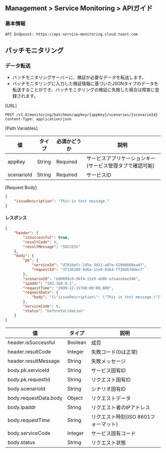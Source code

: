 ## Management > Service Monitoring > APIガイド

### 基本情報
```
API Endpoint: https://api-service-monitoring.cloud.toast.com
```

## バッチモニタリング

### データ転送
- バッチモニタリングサーバーに、検証が必要なデータを転送します。
- バッチモニタリングに入力した検証情報に基づいたJSONタイプのデータを転送することができ、バッチモニタリングの検証に失敗した場合は障害に登録されます。

[URL]
```
POST /v1.0/monitoring/batchmon/appkey/{appKey}/scenarios/{scenarioId}
Content-Type: application/json
```

[Path Variables]

| 値 |	タイプ | 必須かどうか |	説明 |
|---|---|---|--|
| appKey | String | Required | サービスアプリケーションキー(サービス管理タブで確認可能) |
| scenarioId | String | Required | サービスID |

[Request Body]
```json
{
    "issueDescription": "This is test message."
}
```


#### レスポンス
```json
{
    "header": {
        "isSuccessful": true,
        "resultCode": 0,
        "resultMessage": "SUCCESS"
    },
    "body": {
        "pk": {
            "serviceId": "d781dafc-2d5e-3d11-a87e-529b0868ea4f",
            "requestId": "3f136280-9d6a-11e9-83b4-ff39d67ddecf"
        },
        "scenarioId": "b00699c0-96f4-11e9-a68b-a7aaea9ae346",
        "ipaddr": "192.168.0.1",
        "requestTime": "2099-12-31T00:00:00.000",
        "requestData": {
            "body": "{\"issueDescription\": \"This is test message.\"}"
        },
        "serviceCode": 0,
        "status": "beforeValidation"
    }
}
```

| 値 | タイプ | 説明 |
|---|---|---|
| header.isSuccessful | Boolean | 成否 |
| header.resultCode | Integer | 失敗コード(0は正常) |
| header.resultMessage | String | 失敗メッセージ |
| body.pk.serviceId | String | サービス固有ID |
| body.pk.requestId | String | リクエスト固有ID |
| body.scenarioId | String | シナリオ固有ID |
| body.requestData.body | Object | リクエストデータ |
| body.ipaddr | String | リクエスト者のIPアドレス |
| body.requestTime | String | リクエスト時刻(ISO 8601フォーマット) |
| body.serviceCode | Integer | サービス固有コード |
| body.status | String | リクエスト状態 |
